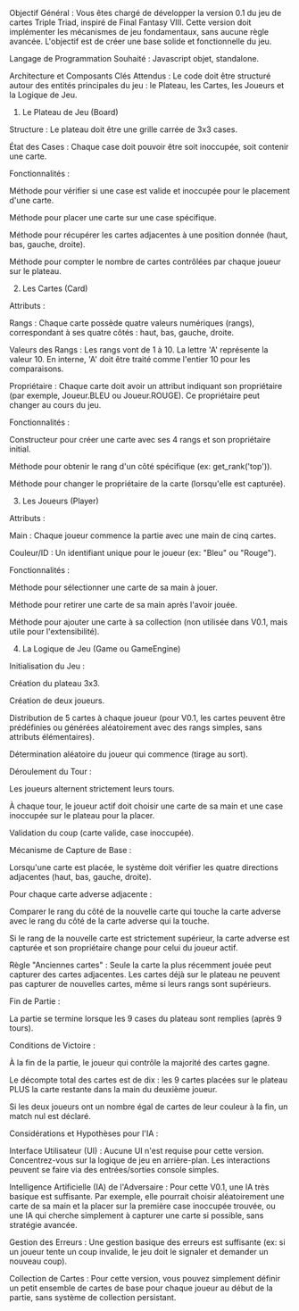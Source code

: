 Objectif Général :
Vous êtes chargé de développer la version 0.1 du jeu de cartes Triple Triad, inspiré de Final Fantasy VIII. Cette version doit implémenter les mécanismes de jeu fondamentaux, sans aucune règle avancée. L'objectif est de créer une base solide et fonctionnelle du jeu.

Langage de Programmation Souhaité : Javascript objet, standalone.

Architecture et Composants Clés Attendus :
Le code doit être structuré autour des entités principales du jeu : le Plateau, les Cartes, les Joueurs et la Logique de Jeu.

1. Le Plateau de Jeu (Board)

Structure : Le plateau doit être une grille carrée de 3x3 cases.

État des Cases : Chaque case doit pouvoir être soit inoccupée, soit contenir une carte.

Fonctionnalités :

Méthode pour vérifier si une case est valide et inoccupée pour le placement d'une carte.

Méthode pour placer une carte sur une case spécifique.

Méthode pour récupérer les cartes adjacentes à une position donnée (haut, bas, gauche, droite).

Méthode pour compter le nombre de cartes contrôlées par chaque joueur sur le plateau.

2. Les Cartes (Card)

Attributs :

Rangs : Chaque carte possède quatre valeurs numériques (rangs), correspondant à ses quatre côtés : haut, bas, gauche, droite.

Valeurs des Rangs : Les rangs vont de 1 à 10. La lettre 'A' représente la valeur 10. En interne, 'A' doit être traité comme l'entier 10 pour les comparaisons.

Propriétaire : Chaque carte doit avoir un attribut indiquant son propriétaire (par exemple, Joueur.BLEU ou Joueur.ROUGE). Ce propriétaire peut changer au cours du jeu.

Fonctionnalités :

Constructeur pour créer une carte avec ses 4 rangs et son propriétaire initial.

Méthode pour obtenir le rang d'un côté spécifique (ex: get_rank('top')).

Méthode pour changer le propriétaire de la carte (lorsqu'elle est capturée).

3. Les Joueurs (Player)

Attributs :

Main : Chaque joueur commence la partie avec une main de cinq cartes.

Couleur/ID : Un identifiant unique pour le joueur (ex: "Bleu" ou "Rouge").

Fonctionnalités :

Méthode pour sélectionner une carte de sa main à jouer.

Méthode pour retirer une carte de sa main après l'avoir jouée.

Méthode pour ajouter une carte à sa collection (non utilisée dans V0.1, mais utile pour l'extensibilité).

4. La Logique de Jeu (Game ou GameEngine)

Initialisation du Jeu :

Création du plateau 3x3.

Création de deux joueurs.

Distribution de 5 cartes à chaque joueur (pour V0.1, les cartes peuvent être prédéfinies ou générées aléatoirement avec des rangs simples, sans attributs élémentaires).

Détermination aléatoire du joueur qui commence (tirage au sort).

Déroulement du Tour :

Les joueurs alternent strictement leurs tours.

À chaque tour, le joueur actif doit choisir une carte de sa main et une case inoccupée sur le plateau pour la placer.

Validation du coup (carte valide, case inoccupée).

Mécanisme de Capture de Base :

Lorsqu'une carte est placée, le système doit vérifier les quatre directions adjacentes (haut, bas, gauche, droite).

Pour chaque carte adverse adjacente :

Comparer le rang du côté de la nouvelle carte qui touche la carte adverse avec le rang du côté de la carte adverse qui la touche.

Si le rang de la nouvelle carte est strictement supérieur, la carte adverse est capturée et son propriétaire change pour celui du joueur actif.

Règle "Anciennes cartes" : Seule la carte la plus récemment jouée peut capturer des cartes adjacentes. Les cartes déjà sur le plateau ne peuvent pas capturer de nouvelles cartes, même si leurs rangs sont supérieurs.

Fin de Partie :

La partie se termine lorsque les 9 cases du plateau sont remplies (après 9 tours).

Conditions de Victoire :

À la fin de la partie, le joueur qui contrôle la majorité des cartes gagne.

Le décompte total des cartes est de dix : les 9 cartes placées sur le plateau PLUS la carte restante dans la main du deuxième joueur.

Si les deux joueurs ont un nombre égal de cartes de leur couleur à la fin, un match nul est déclaré.

Considérations et Hypothèses pour l'IA :

Interface Utilisateur (UI) : Aucune UI n'est requise pour cette version. Concentrez-vous sur la logique de jeu en arrière-plan. Les interactions peuvent se faire via des entrées/sorties console simples.

Intelligence Artificielle (IA) de l'Adversaire : Pour cette V0.1, une IA très basique est suffisante. Par exemple, elle pourrait choisir aléatoirement une carte de sa main et la placer sur la première case inoccupée trouvée, ou une IA qui cherche simplement à capturer une carte si possible, sans stratégie avancée.

Gestion des Erreurs : Une gestion basique des erreurs est suffisante (ex: si un joueur tente un coup invalide, le jeu doit le signaler et demander un nouveau coup).

Collection de Cartes : Pour cette version, vous pouvez simplement définir un petit ensemble de cartes de base pour chaque joueur au début de la partie, sans système de collection persistant.